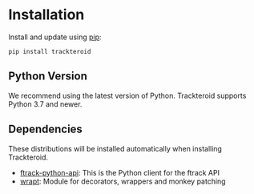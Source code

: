 # Installation

Install and update using [pip](https://pip.pypa.io/en/stable/getting-started/):

```shell
pip install trackteroid
```

## Python Version

We recommend using the latest version of Python. Trackteroid supports Python 3.7 and newer.

## Dependencies

These distributions will be installed automatically when installing Trackteroid.

- [ftrack-python-api](https://pypi.org/project/ftrack-python-api/): This is the Python client for the ftrack API
- [wrapt](https://pypi.org/project/wrapt/): Module for decorators, wrappers and monkey patching